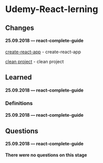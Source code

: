 # Udemy-React-lerning

## Changes

#### 25.09.2018 — react-complete-guide
[create-react-app](https://github.com/Mikele11/Udemy-React-lerning/commit/a8429aecf8d441a62478804428be058ba5fcaafe) - create-react-app

[clean project](https://github.com/Mikele11/Udemy-React-lerning/commit/d04c16430f21f94cb0f9d212560a4cfe368e2098) - clean project

## Learned

#### 25.09.2018 — react-complete-guide

### Definitions

#### 25.09.2018 — react-complete-guide

## Questions

#### 25.09.2018 — react-complete-guide

**There were no questions on this stage**
